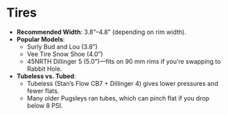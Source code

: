 # Tires

- **Recommended Width**: 3.8”–4.8” (depending on rim width).  
- **Popular Models**:  
  - Surly Bud and Lou (3.8”)  
  - Vee Tire Snow Shoe (4.0”)  
  - 45NRTH Dillinger 5 (5.0”)—fits on 90 mm rims if you’re swapping to Rabbit Hole.  
- **Tubeless vs. Tubed**:  
  - Tubeless (Stan’s Flow CB7 + Dillinger 4) gives lower pressures and fewer flats.  
  - Many older Pugsleys ran tubes, which can pinch flat if you drop below 8 PSI.